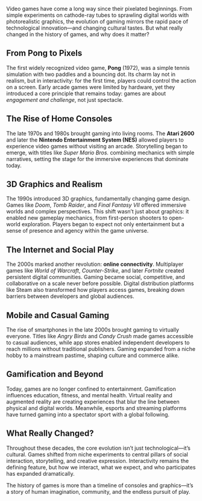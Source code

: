 Video games have come a long way since their pixelated beginnings. From simple experiments on cathode-ray tubes to sprawling digital worlds with photorealistic graphics, the evolution of gaming mirrors the rapid pace of technological innovation—and changing cultural tastes. But what really changed in the history of games, and why does it matter?

## From Pong to Pixels

The first widely recognized video game, **Pong** (1972), was a simple tennis simulation with two paddles and a bouncing dot. Its charm lay not in realism, but in interactivity: for the first time, players could control the action on a screen. Early arcade games were limited by hardware, yet they introduced a core principle that remains today: games are about _engagement and challenge_, not just spectacle.

## The Rise of Home Consoles

The late 1970s and 1980s brought gaming into living rooms. The **Atari 2600** and later the **Nintendo Entertainment System (NES)** allowed players to experience video games without visiting an arcade. Storytelling began to emerge, with titles like _Super Mario Bros._ combining mechanics with simple narratives, setting the stage for the immersive experiences that dominate today.

## 3D Graphics and Realism

The 1990s introduced 3D graphics, fundamentally changing game design. Games like _Doom_, _Tomb Raider_, and _Final Fantasy VII_ offered immersive worlds and complex perspectives. This shift wasn’t just about graphics: it enabled new gameplay mechanics, from first-person shooters to open-world exploration. Players began to expect not only entertainment but a sense of presence and agency within the game universe.

## The Internet and Social Play

The 2000s marked another revolution: **online connectivity**. Multiplayer games like _World of Warcraft_, _Counter-Strike_, and later _Fortnite_ created persistent digital communities. Gaming became social, competitive, and collaborative on a scale never before possible. Digital distribution platforms like Steam also transformed how players access games, breaking down barriers between developers and global audiences.

## Mobile and Casual Gaming

The rise of smartphones in the late 2000s brought gaming to virtually everyone. Titles like _Angry Birds_ and _Candy Crush_ made games accessible to casual audiences, while app stores enabled independent developers to reach millions without traditional publishers. Gaming expanded from a niche hobby to a mainstream pastime, shaping culture and commerce alike.

## Gamification and Beyond

Today, games are no longer confined to entertainment. Gamification influences education, fitness, and mental health. Virtual reality and augmented reality are creating experiences that blur the line between physical and digital worlds. Meanwhile, esports and streaming platforms have turned gaming into a spectator sport with a global following.

## What Really Changed?

Throughout these decades, the core evolution isn’t just technological—it’s cultural. Games shifted from niche experiments to central pillars of social interaction, storytelling, and creative expression. Interactivity remains the defining feature, but how we interact, what we expect, and who participates has expanded dramatically.

The history of games is more than a timeline of consoles and graphics—it’s a story of human imagination, community, and the endless pursuit of play.